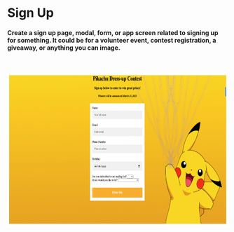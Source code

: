 # Sign Up

#### Create a sign up page, modal, form, or app screen related to signing up for something. It could be for a volunteer event, contest registration, a giveaway, or anything you can image.

<p>&nbsp;</p>
<img src="images/001.png" width="900" height="350">
